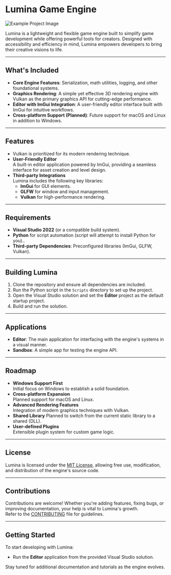 # Lumina Game Engine  

![Example Project Image](https://i.imgur.com/aAomeLN.png)  

Lumina is a lightweight and flexible game engine built to simplify game development while offering powerful tools for creators. Designed with accessibility and efficiency in mind, Lumina empowers developers to bring their creative visions to life.  

---

## What's Included  

- **Core Engine Features**: Serialization, math utilities, logging, and other foundational systems.  
- **Graphics Rendering**: A simple yet effective 3D rendering engine with Vulkan as the primary graphics API for cutting-edge performance.  
- **Editor with ImGui Integration**: A user-friendly editor interface built with ImGui for intuitive workflows.  
- **Cross-platform Support (Planned)**: Future support for macOS and Linux in addition to Windows.  

---

## Features  

-  Vulkan is prioritized for its modern rendering technique.  
- **User-Friendly Editor**  
  A built-in editor application powered by ImGui, providing a seamless interface for asset creation and level design.  
- **Third-party Integrations**  
  Lumina includes the following key libraries:  
  - **ImGui** for GUI elements.  
  - **GLFW** for window and input management.  
  - **Vulkan** for high-performance rendering.  

---

## Requirements  

- **Visual Studio 2022** (or a compatible build system).  
- **Python** for script automation (script will attempt to install Python for you)..  
- **Third-party Dependencies**: Preconfigured libraries (ImGui, GLFW, Vulkan).  

---

## Building Lumina  

1. Clone the repository and ensure all dependencies are included.  
2. Run the Python script in the `Scripts` directory to set up the project.  
3. Open the Visual Studio solution and set the **Editor** project as the default startup project.  
4. Build and run the solution.  

---

## Applications  

- **Editor**: The main application for interfacing with the engine's systems in a visual manner.  
- **Sandbox**: A simple app for testing the engine API.  

---

## Roadmap  

- **Windows Support First**  
  Initial focus on Windows to establish a solid foundation.  
- **Cross-platform Expansion**  
  Planned support for macOS and Linux.  
- **Advanced Rendering Features**  
  Integration of modern graphics techniques with Vulkan.  
- **Shared Library**
  Planned to switch from the current static library to a shared (DLL).
- **User-defined Plugins**  
  Extensible plugin system for custom game logic.  

---

## License  

Lumina is licensed under the [MIT License](LICENSE), allowing free use, modification, and distribution of the engine's source code.  

---

## Contributions  

Contributions are welcome! Whether you're adding features, fixing bugs, or improving documentation, your help is vital to Lumina's growth.  
Refer to the [CONTRIBUTING](CONTRIBUTING.md) file for guidelines.  

---

## Getting Started  

To start developing with Lumina:  
- Run the **Editor** application from the provided Visual Studio solution.  

Stay tuned for additional documentation and tutorials as the engine evolves.  